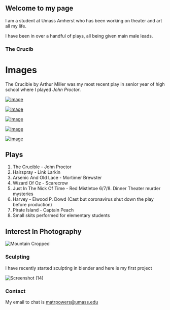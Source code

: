 ## Welcome to my page

I am a student at Umass Amherst who has been working on theater and art all my life. 

I have been in over a handful of plays, all being given main male leads.
### The Crucib

# Images

The Crucible by Arthur Miller was my most recent play in senior year of high school where I played _John Proctor_. 

[![image](https://user-images.githubusercontent.com/72901479/96076269-ef636680-0e7a-11eb-9bfb-210870b54113.png)
](url)

[![image](https://user-images.githubusercontent.com/72901479/96076112-8f6cc000-0e7a-11eb-8853-a518adbcc006.png)
](url)

[![image](https://user-images.githubusercontent.com/72901479/96076176-b0cdac00-0e7a-11eb-88d2-3088bbd25e27.png)
](url)

[![image](https://user-images.githubusercontent.com/72901479/96076219-cb078a00-0e7a-11eb-8d81-66f24db55b22.png)
](url)

[![image](https://user-images.githubusercontent.com/72901479/96076249-df4b8700-0e7a-11eb-8847-97fb34180783.png)
](url)

## Plays

1. The Crucible - John Proctor
2. Hairspray - Link Larkin
3. Arsenic And Old Lace - Mortimer Brewster
4. Wizard Of Oz - Scarecrow
5. Just In The Nick Of Time - Red Mistletoe
6/7/8. Dinner Theater murder mysteries
9. Harvey - Elwood P. Dowd (Cast but coronavirus shut down the play before production)
10. Pirate Island - Captain Peach
11. Small skits performed for elementary students

## Interest In Photography

![Mountain Cropped](https://user-images.githubusercontent.com/72901479/96077379-a660e180-0e7d-11eb-99aa-e4611e3bfecd.jpg)


### Sculpting

I have recently started sculpting in blender and here is my first project

![Screenshot (14)](https://user-images.githubusercontent.com/72901479/96076810-3d2c9e80-0e7c-11eb-91be-01cce4f6529b.png)


### Contact

My email to chat is matrpowers@umass.edu
